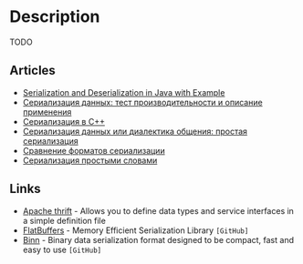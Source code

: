 # Description

TODO


## Articles

- [Serialization and Deserialization in Java with Example](https://www.geeksforgeeks.org/serialization-in-java/)
- [Сериализация данных: тест производительности и описание применения](https://habr.com/ru/post/319604/)
- [Сериализация в C++](https://habr.com/ru/post/479462/)
- [Сериализация данных или диалектика общения: простая сериализация](https://habr.com/ru/company/infowatch/blog/312320/)
- [Сравнение форматов сериализации](https://radiant-escarpment-88463.herokuapp.com/ru/post/458026/)
- [Сериализация простыми словами](https://ru.stackoverflow.com/questions/477425/%d0%a1%d0%b5%d1%80%d0%b8%d0%b0%d0%bb%d0%b8%d0%b7%d0%b0%d1%86%d0%b8%d1%8f-%d0%bf%d1%80%d0%be%d1%81%d1%82%d1%8b%d0%bc%d0%b8-%d1%81%d0%bb%d0%be%d0%b2%d0%b0%d0%bc%d0%b8)


## Links

- [Apache thrift](https://thrift.apache.org/) - Allows you to define data types and service interfaces in a simple definition file
- [FlatBuffers](https://github.com/google/flatbuffers) - Memory Efficient Serialization Library `[GitHub]`
- [Binn](https://github.com/liteserver/binn) - Binary data serialization format designed to be compact, fast and easy to use `[GitHub]`
